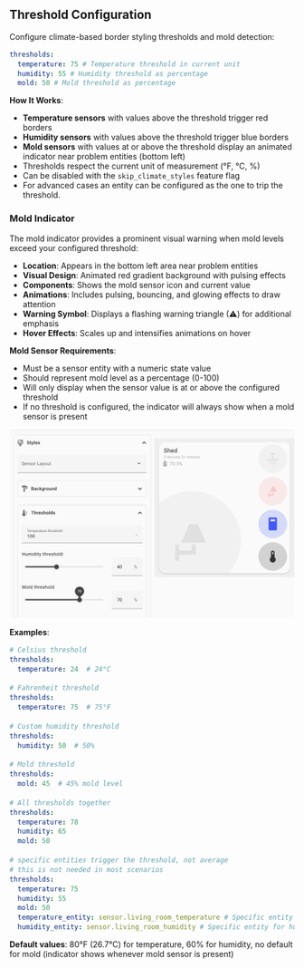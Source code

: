## Threshold Configuration

Configure climate-based border styling thresholds and mold detection:

```yaml
thresholds:
  temperature: 75 # Temperature threshold in current unit
  humidity: 55 # Humidity threshold as percentage
  mold: 50 # Mold threshold as percentage
```

**How It Works**:

- **Temperature sensors** with values above the threshold trigger red borders
- **Humidity sensors** with values above the threshold trigger blue borders
- **Mold sensors** with values at or above the threshold display an animated indicator near problem entities (bottom left)
- Thresholds respect the current unit of measurement (°F, °C, %)
- Can be disabled with the `skip_climate_styles` feature flag
- For advanced cases an entity can be configured as the one to trip the threshold.

### Mold Indicator

The mold indicator provides a prominent visual warning when mold levels exceed your configured threshold:

- **Location**: Appears in the bottom left area near problem entities
- **Visual Design**: Animated red gradient background with pulsing effects
- **Components**: Shows the mold sensor icon and current value
- **Animations**: Includes pulsing, bouncing, and glowing effects to draw attention
- **Warning Symbol**: Displays a flashing warning triangle (⚠) for additional emphasis
- **Hover Effects**: Scales up and intensifies animations on hover

**Mold Sensor Requirements**:
- Must be a sensor entity with a numeric state value
- Should represent mold level as a percentage (0-100)
- Will only display when the sensor value is at or above the configured threshold
- If no threshold is configured, the indicator will always show when a mold sensor is present

![Moldy](../../assets/moldy-editor.png)

**Examples**:

```yaml
# Celsius threshold
thresholds:
  temperature: 24  # 24°C

# Fahrenheit threshold
thresholds:
  temperature: 75  # 75°F

# Custom humidity threshold
thresholds:
  humidity: 50  # 50%

# Mold threshold
thresholds:
  mold: 45  # 45% mold level

# All thresholds together
thresholds:
  temperature: 78
  humidity: 65
  mold: 50

# specific entities trigger the threshold, not average
# this is not needed in most scenarios
thresholds:
  temperature: 75
  humidity: 55
  mold: 50
  temperature_entity: sensor.living_room_temperature # Specific entity for temperature threshold
  humidity_entity: sensor.living_room_humidity # Specific entity for humidity threshold
```

**Default values**: 80°F (26.7°C) for temperature, 60% for humidity, no default for mold (indicator shows whenever mold sensor is present)
